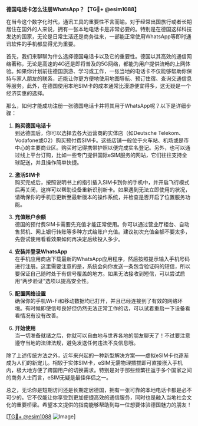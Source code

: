 **德国电话卡怎么注册WhatsApp？【TG💪+ @esim1088】**

在当今这个数字化时代，通讯工具的重要性不言而喻。对于经常出国旅行或者长期居住在国外的人来说，拥有一张本地电话卡是非常必要的。特别是在德国这样科技发达的国家，无论是日常生活还是商务往来，一部能正常使用WhatsApp等即时通讯软件的手机都显得尤为重要。

首先，我们来聊聊为什么选择德国电话卡以及它的重要性。德国以其高效的通信网络著称，无论是高速的4G还是即将普及的5G网络，都能为用户提供流畅的上网体验。如果你计划前往德国旅游、学习或工作，一张当地的电话卡不仅能够帮助你保持与家人朋友的联系，还能让你更方便地使用地图导航、预订住宿、查询交通信息等服务。此外，在德国使用本地SIM卡的成本通常比漫游便宜得多，这无疑是一个经济实惠的选择。

那么，如何才能成功注册一张德国电话卡并将其用于WhatsApp呢？以下是详细步骤：

1. **购买德国电话卡**  
   到达德国后，你可以选择去各大运营商的实体店（如Deutsche Telekom、Vodafone或O2）购买预付费SIM卡。这些店铺一般位于火车站、机场或是市中心的主要商业区。购买时记得携带护照以便完成实名登记。另外，也可以通过线上平台订购，比如一些专门提供国际eSIM服务的网站，它们往往支持全球配送，并且操作简单快捷。

2. **激活SIM卡**  
   购买完成后，按照说明书上的指引插入SIM卡到你的手机中，并开启飞行模式后再关闭，这样可以帮助设备重新识别新卡。如果遇到无法立即使用的状况，请确保你的手机已更新至最新版本的操作系统，并检查是否开启了位置服务功能。

3. **充值账户余额**  
   德国的预付费SIM卡需要先充值才能正常使用。你可以通过营业厅柜台、自动售货机、网上银行转账等多种方式给账户充值。建议初次充值金额不要太多，先尝试使用看看效果如何再决定后续投入多少。

4. **安装并登录WhatsApp**  
   在手机应用商店下载最新的WhatsApp应用程序，然后按照提示输入手机号码进行注册。这里需要注意的是，系统会向你发送一条包含验证码的短信，所以要保证自己随时处于有信号覆盖的地方。如果无法接收到短信，可以尝试启用“两步验证”选项以提高安全性。

5. **配置网络设置**  
   确保你的手机Wi-Fi和移动数据均已打开，并且已经连接到了有效的网络环境。有时候即使信号良好但仍然无法正常工作的话，可以试着重启一下设备看看情况有没有改善。

6. **开始使用**  
   当一切准备就绪之后，你就可以自由地与世界各地的朋友聊天了！不过要注意遵守当地的法律法规，避免发送任何违法不良信息哦。

除了上述传统方法之外，近年来兴起的一种新型解决方案——虚拟eSIM卡也逐渐成为人们的新宠儿。相较于实体SIM卡，eSIM无需物理插拔即可直接嵌入手机内，极大地方便了跨国用户的切换需求。特别是对于那些频繁往返于多个国家之间的商务人士而言，eSIM无疑是最佳伴侣之一。

总之，无论你是短期访问还是长期定居德国，拥有一张可靠的本地电话卡都是必不可少的。它不仅能让你享受到更加便捷高效的通信服务，同时也是融入当地社会文化的重要桥梁。希望本文提供的指南能够帮助到每一位想要体验德国魅力的朋友！

[[TG💪+ @esim1088](https://t.me/s/esim1088) ![Image](https://i.postimg.cc/4NQfJmqS/Snipaste-2025-05-13-00-14-12.png)]
